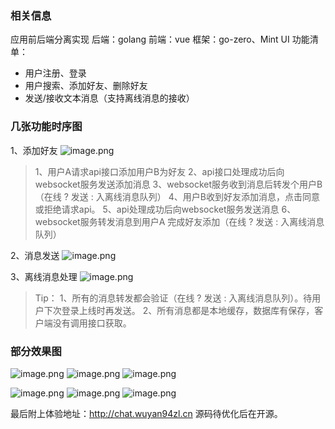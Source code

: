 ### 相关信息
应用前后端分离实现
后端：golang
前端：vue
框架：go-zero、Mint UI
功能清单：
- 用户注册、登录
- 用户搜索、添加好友、删除好友
- 发送/接收文本消息（支持离线消息的接收）

### 几张功能时序图
1、添加好友
![image.png](http://blogapi.wuyan94zl.cn/storage/blogs/lTlVekwXJAkGZp5T7MGwH4EEWtJxWPfw6Eycldi5.png)
> 1、用户A请求api接口添加用户B为好友
> 2、api接口处理成功后向websocket服务发送添加消息
> 3、websocket服务收到消息后转发个用户B（在线 ? 发送 : 入离线消息队列）
> 4、用户B收到好友添加消息，点击同意或拒绝请求api。
> 5、api处理成功后向websocket服务发送消息
> 6、websocket服务转发消息到用户A 完成好友添加（在线 ? 发送 : 入离线消息队列）

2、消息发送
![image.png](http://blogapi.wuyan94zl.cn/storage/blogs/pl37G5DW9tKqnwa6SlAecBjOlHp8O9sTmOoNXCcd.png)

3、离线消息处理
![image.png](http://blogapi.wuyan94zl.cn/storage/blogs/dtUExEnOx6wYUTf68taFj4Nmh0nRTy9OiWSuYdGo.png)

> Tip：
> 1、所有的消息转发都会验证（在线 ? 发送 : 入离线消息队列）。待用户下次登录上线时再发送。
> 2、所有消息都是本地缓存，数据库有保存，客户端没有调用接口获取。

### 部分效果图
![image.png](http://blogapi.wuyan94zl.cn/storage/blogs/voaxiYfa11BUA4Bhbsc477iyvgjz6Mf4Fg7EOvZk.png)
![image.png](http://blogapi.wuyan94zl.cn/storage/blogs/sCsuL3zhGUM7iHtFcpzOH96UsDE1WeDTWt0oLPEg.png)
![image.png](http://blogapi.wuyan94zl.cn/storage/blogs/yKgYSpEIJIymy3my8kUHTHbS23naT2dys8vPkPD9.png)

![image.png](http://blogapi.wuyan94zl.cn/storage/blogs/ymXMZEcgrfGfAM5H9LrLSJ7nvra2vxgclDZcxKvi.png)
![image.png](http://blogapi.wuyan94zl.cn/storage/blogs/okFn4M18whXcwimmLUE7DDPqWocrhMot6rfsBuGQ.png)
![image.png](http://blogapi.wuyan94zl.cn/storage/blogs/eKWYxd3hy0eLGmCwCXuiHG0j3fSXlzLuooeFTE0T.png)

最后附上体验地址：http://chat.wuyan94zl.cn
源码待优化后在开源。